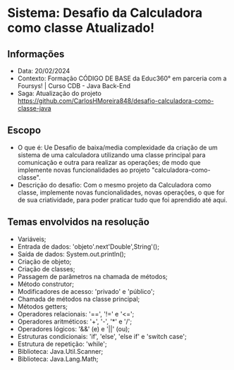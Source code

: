 # Sistema: Desafio da Calculadora como classe Atualizado!
## Informações
- Data: 20/02/2024
- Contexto: Formação CÓDIGO DE BASE da Educ360° em parceria com a Foursys! | Curso CDB - Java Back-End
- Saga: Atualização do projeto https://github.com/CarlosHMoreira848/desafio-calculadora-como-classe-java
## Escopo
- O que é: Ue Desafio de baixa/media complexidade da criação de um sistema de uma calculadora utilizando uma classe principal para comunicação e outra para realizar as operações; de modo que implemente novas funcionalidades ao projeto "calculadora-como-classe".
- Descrição do desafio: Com o mesmo projeto da Calculadora como classe, implemente novas funcionalidades, novas operações, o que for de sua criatividade, para poder praticar tudo que foi aprendido até aqui. 
## Temas envolvidos na resolução
- Variáveis;
- Entrada de dados: 'objeto'.next'Double',String'();
- Saída de dados: System.out.println();
- Criação de objeto;
- Criação de classes;
- Passagem de parâmetros na chamada de métodos;
- Método construtor;
- Modificadores de acesso: 'privado' e 'público';
- Chamada de métodos na classe principal;
- Métodos getters;
- Operadores relacionais: '==', '!=' e '<=';
- Operadores aritméticos: '+', '-', '*' e '/';
- Operadores lógicos: '&&' (e) e '||' (ou);
- Estruturas condicionais: 'if', 'else', 'else if' e 'switch case';
- Estrutura de repetição: 'while';
- Biblioteca: Java.Util.Scanner;
- Biblioteca: Java.Lang.Math;
